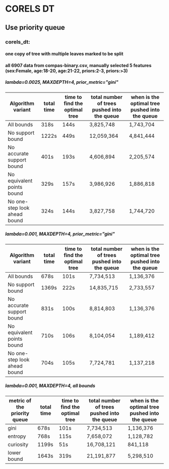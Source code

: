 # CORELS DT

## Use priority queue

### corels_dt:
#### one copy of tree with multiple leaves marked to be split 
#### all 6907 data from compas-binary.csv, manually selected 5 features (sex:Female, age:18-20, age:21-22, priors:2-3, priors:>3)

##### lambda=0.0025, MAXDEPTH=4, prior_metric="gini"
Algorithm variant | total time | time to find the optimal tree | total number of trees pushed into the queue | when is the optimal tree pushed into the queue
  ------------- | ------------- | ------------- | -------------  | -------------
All bounds | 318s | 144s | 3,825,748 | 1,743,704
No support bound | 1222s | 449s | 12,059,364 | 4,841,444
No accurate support bound | 401s | 193s | 4,606,894 | 2,205,574
No equivalent points bound | 329s | 157s | 3,986,926 | 1,886,818
No one-step look ahead bound | 324s | 144s | 3,827,758 | 1,744,720

##### lambda=0.001, MAXDEPTH=4, prior_metric="gini"
Algorithm variant | total time | time to find the optimal tree | total number of trees pushed into the queue | when is the optimal tree pushed into the queue
  ------------- | ------------- | ------------- | -------------  | -------------
All bounds | 678s | 101s | 7,734,513 | 1,136,376
No support bound | 1369s | 222s | 14,835,715 | 2,733,557
No accurate support bound | 831s | 100s | 8,814,803 | 1,136,376
No equivalent points bound | 710s | 106s | 8,104,054 | 1,189,412
No one-step look ahead bound | 704s | 105s | 7,724,781 | 1,137,218

##### lambda=0.001, MAXDEPTH=4, all bounds
metric of the priority queue| total time | time to find the optimal tree | total number of trees pushed into the queue | when is the optimal tree pushed into the queue
  ------------- | ------------- | ------------- | -------------  | -------------
gini | 678s | 101s | 7,734,513 | 1,136,376
entropy | 768s | 115s | 7,658,072 | 1,128,782
curiosity | 1199s | 51s | 16,708,121 | 841,118
lower bound | 1643s | 319s | 21,191,877 | 5,298,510
